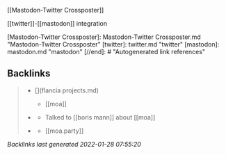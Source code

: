 [[Mastodon-Twitter Crossposter]]

[[twitter]]-[[mastodon]] integration

[//begin]: # "Autogenerated link references for markdown compatibility"
[Mastodon-Twitter Crossposter]: Mastodon-Twitter Crossposter.md "Mastodon-Twitter Crossposter"
[twitter]: twitter.md "twitter"
[mastodon]: mastodon.md "mastodon"
[//end]: # "Autogenerated link references"

## Backlinks

> - [](flancia projects.md)
>   - [[moa]]
>    
> - [](2021-05-23.md)
>   - Talked to [[boris mann]] about [[moa]]
>    
> - [](2021-01-11.md)
>   - [[moa.party]]

_Backlinks last generated 2022-01-28 07:55:20_
